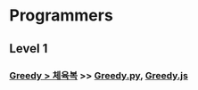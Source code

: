 # Programmers

## Level 1

### [Greedy > 체육복](https://programmers.co.kr/learn/courses/30/lessons/42862) >> [Greedy.py](JY_gym_suit.py), [Greedy.js](JY_gym_suit.js)